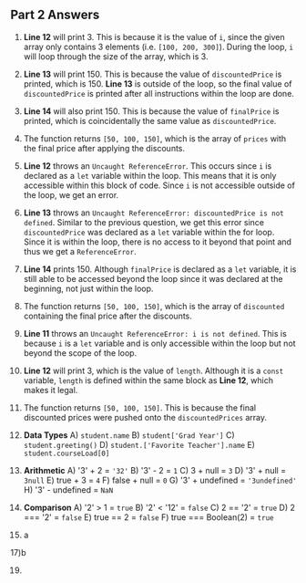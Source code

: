 ## Part 2 Answers

1) **Line 12** will print 3. This is because it is the value of `i`, since the given array only contains 3 elements (i.e. `[100, 200, 300]`). During the loop, `i` will loop through the size of the array, which is 3.
2) **Line 13** will print 150. This is because the value of `discountedPrice` is printed, which is 150. **Line 13** is outside of the loop, so the final value of `discountedPrice` is printed after all instructions within the loop are done. 
3) **Line 14** will also print 150. This is because the value of `finalPrice` is printed, which is coincidentally the same value as `discountedPrice`.
4) The function returns `[50, 100, 150]`, which is the array of `prices` with the final price after applying the discounts. 
5) **Line 12** throws an `Uncaught ReferenceError`. This occurs since `i` is declared as a `let` variable within the loop. This means that it is only accessible within this block of code. Since `i` is not accessible outside of the loop, we get an error. 
6) **Line 13** throws an `Uncaught ReferenceError: discountedPrice is not defined`. Similar to the previous question, we get this error since `discountedPrice` was declared as a `let` variable within the for loop. Since it is within the loop, there is no access to it beyond that point and thus we get a `ReferenceError`.
7) **Line 14** prints 150. Although `finalPrice` is declared as a `let` variable, it is still able to be accessed beyond the loop since it was declared at the beginning, not just within the loop.
8) The function returns `[50, 100, 150]`, which is the array of `discounted` containing the final price after the discounts. 
9) **Line 11** throws an `Uncaught ReferenceError: i is not defined`. This is because `i` is a `let` variable and is only accessible within the loop but not beyond the scope of the loop.
10) **Line 12** will print 3, which is the value of `length`. Although it is a `const` variable, `length` is defined within the same block as **Line 12**, which makes it legal. 
11) The function returns `[50, 100, 150]`. This is because the final discounted prices were pushed onto the `discountedPrices` array.

12) **Data Types** 
A) `student.name`
B) `student['Grad Year']`
C) `student.greeting()`
D) `student.['Favorite Teacher'].name`
E) `student.courseLoad[0]`

13) **Arithmetic**
A) '3' + 2 = `'32'`
B) '3' - 2 = `1`
C) 3 + null = `3`
D) '3' + null = `3null`
E) true + 3 = `4`
F) false + null = `0` 
G) '3' + undefined = `'3undefined'` 
H) '3' - undefined = `NaN`

14) **Comparison**
A) '2' > 1 = `true`
B) '2' < '12' = `false`
C) 2 == '2' = `true`
D) 2 === '2' = `false`
E) true == 2 = `false`
F) true === Boolean(2) = `true`

15) a

17)b

19)




